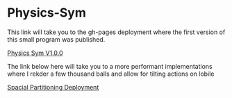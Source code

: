 # Physics-Sym

This link will take you to the gh-pages deployment
where the first version of this small program
was published.

<a href="https://ryanlarge13.github.io/Physics-Sym">Physics Sym V1.0.0</a>

The link below here will take you to a more
performant implementations where I rekder a few
thousand balls and allow for tilting actions
on lobile

<a href="https://physics-sym.onrender.com">Spacial Partitioning Deployment</a>
